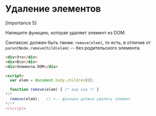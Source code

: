 # Удаление элементов

[importance 5]

Напишите функцию, которая удаляет элемент из DOM.

Синтаксис должен быть таким: `remove(elem)`, то есть, в отличие от `parentNode.removeChild(elem)` -- без родительского элемента.

```html
<div>Это</div>
<div>Все</div>
<div>Элементы DOM</div>

<script>
  var elem = document.body.children[0];

  function remove(elem) { /* ваш код */ }
*!*
  remove(elem);   // <-- функция должна удалить элемент
*/!*
</script>
```

